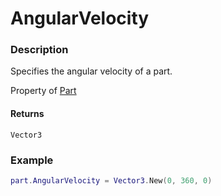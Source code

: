 # AngularVelocity
### Description
Specifies the angular velocity of a part.

Property of [Part](/classes/Part/)

#### Returns
`Vector3`

### Example
```lua
part.AngularVelocity = Vector3.New(0, 360, 0)
```